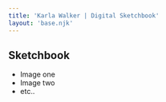 ```yaml
---
title: 'Karla Walker | Digital Sketchbook'
layout: 'base.njk'
---
```


## Sketchbook

- Image one
- Image two
- etc..
